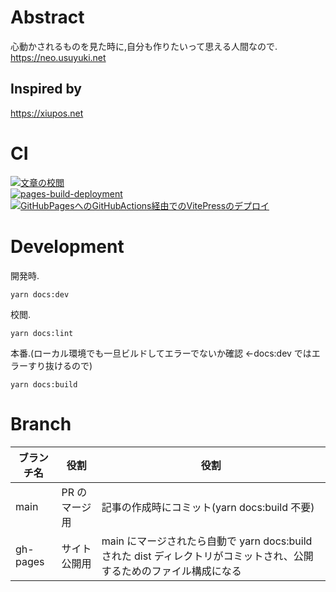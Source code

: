 # Abstract

心動かされるものを見た時に,自分も作りたいって思える人間なので.  
https://neo.usuyuki.net

## Inspired by

https://xiupos.net

# CI

[![文章の校閲](https://github.com/Usuyuki/neo.blog.usuyuki.net/actions/workflows/kouetu.yaml/badge.svg)](https://github.com/Usuyuki/neo.blog.usuyuki.net/actions/workflows/kouetu.yaml)  
[![pages-build-deployment](https://github.com/Usuyuki/neo.blog.usuyuki.net/actions/workflows/pages/pages-build-deployment/badge.svg)](https://github.com/Usuyuki/neo.blog.usuyuki.net/actions/workflows/pages/pages-build-deployment)  
[![GitHubPagesへのGitHubActions経由でのVitePressのデプロイ](https://github.com/Usuyuki/neo.blog.usuyuki.net/actions/workflows/deploy.yaml/badge.svg)](https://github.com/Usuyuki/neo.blog.usuyuki.net/actions/workflows/deploy.yaml)

# Development

開発時.

```
yarn docs:dev
```

校閲.

```
yarn docs:lint
```

本番.(ローカル環境でも一旦ビルドしてエラーでないか確認 ←docs:dev ではエラーすり抜けるので)

```
yarn docs:build
```

# Branch

| ブランチ名 | 役割          | 役割                                                                                                                 |
| ---------- | ------------- | -------------------------------------------------------------------------------------------------------------------- |
| main       | PR のマージ用 | 記事の作成時にコミット(yarn docs:build 不要)                                                                         |
| gh-pages   | サイト公開用  | main にマージされたら自動で yarn docs:build された dist ディレクトリがコミットされ、公開するためのファイル構成になる |
